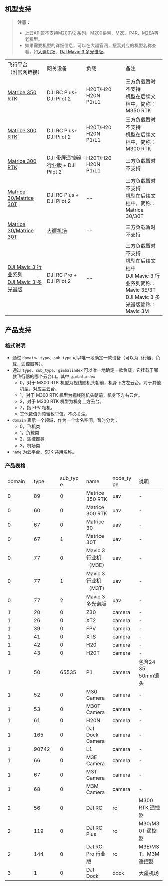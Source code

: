 
## 机型支持

> **注意：**
> 
> * 上云API暂不支持M200V2 系列、M200系列、M2E、P4R、M2EA等老机型。
> * 如果需要机型的详细信息，可以在大疆官网，搜索对应的机型名称查看，如[大疆机场](https://www.dji.com/cn/dock)、[DJI Mavic 3 多光谱版](https://ag.dji.com/cn/mavic-3-m)。

<table width="100%" style="display: table; table-layout:fixed;">
    <tr>
        <td>飞行平台<br/>（附官网链接）</td>
        <td>网关设备</td>
        <td>负载</td>
        <td>备注</td>
    </tr>
    <tr>
        <td><a href="">Matrice 350 RTK</a></td>
        <td>DJI RC Plus+ DJI Pilot 2</td>
        <td>H20T/H20<br/>H20N<br/>P1/L1</td>
        <td>三方负载暂时不支持 <br/> 机型在后续文档中，简称：M350 RTK</td>
    </tr>
    <tr>
        <td><a href="https://www.dji.com/matrice-300">Matrice 300 RTK</a></td>
        <td>DJI RC Plus+ DJI Pilot 2</td>
        <td>H20T/H20<br/>H20N<br/>P1/L1</td>
        <td>三方负载暂时不支持 <br/> 机型在后续文档中，简称：M300 RTK</td>
    </tr>
    <tr>
        <td><a href="https://www.dji.com/matrice-300">Matrice 300 RTK</a></td>
        <td>DJI 带屏遥控器行业版 + DJI Pilot 2</td>
        <td>H20T/H20<br/>H20N<br/>P1/L1</td>
        <td>三方负载暂时不支持</td>
    </tr>
    <tr>
        <td><a href="https://www.dji.com/matrice-30">Matrice 30/Matrice 30T</a></td>
        <td>DJI RC Plus + DJI Pilot 2</td>
        <td>--</td>
        <td>三方负载暂时不支持 <br/> 机型在后续文档中，简称：Matrice 30/30T</td>
    </tr>
    <tr>
        <td><a href="https://www.dji.com/matrice-30">Matrice 30/Matrice 30T</a></td>
        <td><a href="https://www.dji.com/dock">大疆机场</a></td>
        <td>--</td>
        <td>三方负载暂时不支持</td>
    </tr>
    <tr>
        <td><a href="https://www.dji.com/mavic-3-enterprise">DJI Mavic 3 行业系列</a> <br/><a href="https://ag.dji.com/mavic-3-m"> DJI Mavic 3 多光谱版</a></td>
        <td>DJI RC Pro + DJI Pilot 2</td>
        <td>--</td>
        <td>三方负载暂时不支持 <br/> 机型在后续文档中<br/>DJI Mavic 3 行业系列简称：Mavic 3E/3T<br/>DJI Mavic 3 多光谱版简称：Mavic 3M</td>
    </tr>
</table>

## 产品支持

### 格式说明

* 通过 `domain`、`type`、`sub_type` 可以唯一地确定一款设备（可以为飞行器、负载、遥控器等）。
* 通过 `type`、`sub_type`、`gimbalindex` 可以唯一地确定一款负载，它挂载于哪款飞行器的哪个云台口。其中 `gimbalindex`
  * 0，对于 M300 RTK 机型为视线随机头朝前，机身下方左云台。对于其他机型，对应主云台。
  * 1，对于 M300 RTK 机型为视线随机头朝前，机身下方右云台。
  * 2，对于 M300 RTK 机型为机身上方云台。
  * 7，指 FPV 相机。
  * 其他数值为预留枚举值，不必关注。
* `domain` 表示一个领域，作为一个命名空间，暂时分为：
  * 0，飞机类
  * 1，负载类
  * 2，遥控器类
  * 3，机场类
* `name` 为云平台、SDK 共用名称。


### 产品表格

<table width="100%" style="display: table; table-layout:fixed;">
<thead>
    <tr>
        <td>domain</td>
        <td>type</td>
        <td>sub_type</td>
        <td>name</td>
        <td>node_type</td>
        <td>说明</td>
    </tr>
</thead>
<tbody>
    <tr>
        <td>0</td>
        <td>89</td>
        <td>0</td>
        <td>Matrice 350 RTK</td>
        <td>uav</td>
        <td>-</td>
    </tr>
    <tr>
        <td>0</td>
        <td>60</td>
        <td>0</td>
        <td>Matrice 300 RTK</td>
        <td>uav</td>
        <td>-</td>
    </tr>
    <tr>
        <td>0</td>
        <td>67</td>
        <td>0</td>
        <td>Matrice 30</td>
        <td>uav</td>
        <td>-</td>
    </tr>
    <tr>
        <td>0</td>
        <td>67</td>
        <td>1</td>
        <td>Matrice 30T</td>
        <td>uav</td>
        <td>-</td>
    </tr>
    <tr>
        <td>0</td>
        <td>77</td>
        <td>0</td>
        <td>Mavic 3行业机（M3E）</td>
        <td>uav</td>
        <td>-</td>
    </tr>
    <tr>
        <td>0</td>
        <td>77</td>
        <td>1</td>
        <td>Mavic 3行业机（M3T）</td>
        <td>uav</td>
        <td>-</td>
    </tr>
    <tr>
        <td>0</td>
        <td>77</td>
        <td>2</td>
        <td>Mavic 3 多光谱版</td>
        <td>uav</td>
        <td>-</td>
    </tr>
    <tr>
        <td>1</td>
        <td>20</td>
        <td>0</td>
        <td>Z30</td>
        <td>camera</td>
        <td>-</td>
    </tr>
    <tr>
        <td>1</td>
        <td>26</td>
        <td>0</td>
        <td>XT2</td>
        <td>camera</td>
        <td>-</td>
    </tr>
    <tr>
        <td>1</td>
        <td>39</td>
        <td>0</td>
        <td>FPV</td>
        <td>camera</td>
        <td>-</td>
    </tr>
    <tr>
        <td>1</td>
        <td>41</td>
        <td>0</td>
        <td>XTS</td>
        <td>camera</td>
        <td>-</td>
    </tr>
    <tr>
        <td>1</td>
        <td>42</td>
        <td>0</td>
        <td>H20</td>
        <td>camera</td>
        <td>-</td>
    </tr>
    <tr>
        <td>1</td>
        <td>43</td>
        <td>0</td>
        <td>H20T</td>
        <td>camera</td>
        <td>-</td>
    </tr>
    <tr>
        <td>1</td>
        <td>50</td>
        <td>65535</td>
        <td>P1</td>
        <td>camera</td>
        <td>包含24 35 50mm镜头</td>
    </tr>
    <tr>
        <td>1</td>
        <td>52</td>
        <td>0</td>
        <td>M30 Camera</td>
        <td>camera</td>
        <td>-</td>
    </tr>
    <tr>
        <td>1</td>
        <td>53</td>
        <td>0</td>
        <td>M30T Camera</td>
        <td>camera</td>
        <td>-</td>
    </tr>
    <tr>
        <td>1</td>
        <td>61</td>
        <td>0</td>
        <td>H20N</td>
        <td>camera</td>
        <td>-</td>
    </tr>
    <tr>
        <td>1</td>
        <td>165</td>
        <td>0</td>
        <td>DJI Dock Camera</td>
        <td>camera</td>
        <td>-</td>
    </tr>
    <tr>
        <td>1</td>
        <td>90742</td>
        <td>0</td>
        <td>L1</td>
        <td>camera</td>
        <td>-</td>
    </tr>
    <tr>
        <td>1</td>
        <td>66</td>
        <td>0</td>
        <td>M3E Camera</td>
        <td>camera</td>
        <td>-</td>
    </tr>
    <tr>
        <td>1</td>
        <td>67</td>
        <td>0</td>
        <td>M3T Camera</td>
        <td>camera</td>
        <td>-</td>
    </tr>
    <tr>
        <td>1</td>
        <td>68</td>
        <td>0</td>
        <td>M3M Camera</td>
        <td>camera</td>
        <td>-</td>
    </tr>
    <tr>
        <td>2</td>
        <td>56</td>
        <td>0</td>
        <td>DJI RC</td>
        <td>rc</td>
        <td>M300 RTK 遥控器</td>
    </tr>
    <tr>
        <td>2</td>
        <td>119</td>
        <td>0</td>
        <td>DJI RC Plus</td>
        <td>rc</td>
        <td>M30/M30T 遥控器</td>
    </tr>
    <tr>
        <td>2</td>
        <td>144</td>
        <td>0</td>
        <td>DJI RC Pro 行业版</td>
        <td>rc</td>
        <td>M3E/M3T、M3M 遥控器</td>
    </tr>
    <tr>
        <td>3</td>
        <td>1</td>
        <td>0</td>
        <td>DJI Dock</td>
        <td>dock</td>
        <td>大疆机场</td>
    </tr>
</tbody>
</table>
